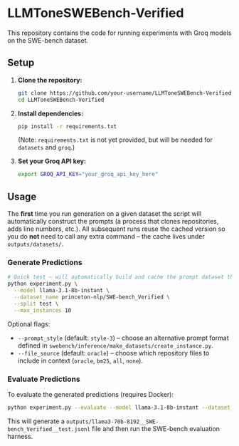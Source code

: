 # LLMToneSWEBench-Verified

This repository contains the code for running experiments with Groq models on the SWE-bench dataset.

## Setup

1.  **Clone the repository:**
    ```bash
    git clone https://github.com/your-username/LLMToneSWEBench-Verified.git
    cd LLMToneSWEBench-Verified
    ```

2.  **Install dependencies:**
    ```bash
    pip install -r requirements.txt
    ```
    (Note: `requirements.txt` is not yet provided, but will be needed for `datasets` and `groq`.)

3.  **Set your Groq API key:**
    ```bash
    export GROQ_API_KEY="your_groq_api_key_here"
    ```

## Usage

The **first** time you run generation on a given dataset the script will automatically
construct the prompts (a process that clones repositories, adds line numbers, etc.).
All subsequent runs reuse the cached version so you do **not** need to call any
extra command – the cache lives under `outputs/datasets/`.

### Generate Predictions

```bash
# Quick test – will automatically build and cache the prompt dataset the first time
python experiment.py \
  --model llama-3.1-8b-instant \
  --dataset_name princeton-nlp/SWE-bench_Verified \
  --split test \
  --max_instances 10
```

Optional flags:

* `--prompt_style`  (default: `style-3`) – choose an alternative prompt format defined in `swebench/inference/make_datasets/create_instance.py`.
* `--file_source`   (default: `oracle`) – choose which repository files to include in context (`oracle`, `bm25`, `all`, `none`).

### Evaluate Predictions

To evaluate the generated predictions (requires Docker):

```bash
python experiment.py --evaluate --model llama-3.1-8b-instant --dataset_name princeton-nlp/SWE-bench_Verified --split test --run_id my-evaluation-run
```

This will generate a `outputs/llama3-70b-8192__SWE-bench_Verified__test.jsonl` file and then run the SWE-bench evaluation harness.